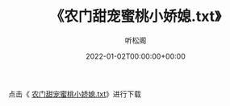 ﻿---
title:  《农门甜宠蜜桃小娇媳.txt》
date:   2022-01-02T00:00:00+00:00
author: 听松阁
layout: post
permalink: /农门甜宠蜜桃小娇媳/
categories: 小说
tags: [小说]
---

点击《 [农门甜宠蜜桃小娇媳.txt](http://img.660000.xyz/bookstukust/book/bntxt/10/农门甜宠蜜桃小娇媳.txt)》进行下载